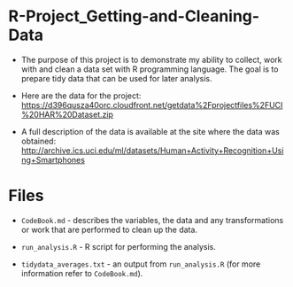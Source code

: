 # R-Project_Getting-and-Cleaning-Data
- The purpose of this project is to demonstrate my ability to collect, work with and clean a data set with R programming language. 
The goal is to prepare tidy data that can be used for later analysis.

- Here are the data for the project: 
https://d396qusza40orc.cloudfront.net/getdata%2Fprojectfiles%2FUCI%20HAR%20Dataset.zip

- A full description of the data is available at the site where the data was obtained: http://archive.ics.uci.edu/ml/datasets/Human+Activity+Recognition+Using+Smartphones 

# Files
- `CodeBook.md` - describes the variables, the data and any transformations or work that are performed to clean up the data.

- `run_analysis.R` - R script for performing the analysis.

- `tidydata_averages.txt` - an output from `run_analysis.R` (for more information refer to `CodeBook.md`).
